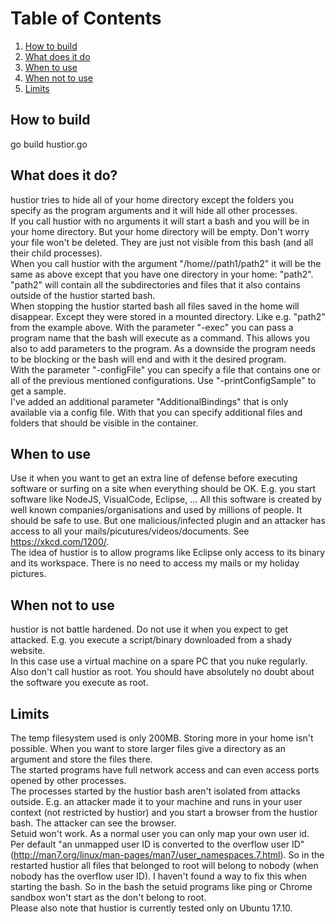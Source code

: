 # Table of Contents
1. [How to build](#how-to-build)
2. [What does it do](#What-does-it-do)
3. [When to use](#third-example)
4. [When not to use](#when-not-to-use)
5. [Limits](#limits)


## How to build
go build hustior.go


## What does it do?
hustior tries to hide all of your home directory except the folders you specify as the program arguments and it will hide all other processes.  
If you call hustior with no arguments it will start a bash and you will be in your home directory. But your home directory will be empty. Don't worry your file won't be deleted. They are just not visible from this bash (and all their child processes).  
When you call hustior with the argument "/home/<user>/path1/path2" it will be the same as above except that you have one directory in your home: "path2". "path2" will contain all the subdirectories and files that it also contains outside of the hustior started bash.  
When stopping the hustior started bash all files saved in the home will disappear. Except they were stored in a mounted directory. Like e.g. "path2" from the example above.
With the parameter "-exec" you can pass a program name that the bash will execute as a command. This allows you also to add parameters to the program. As a downside the program needs to be blocking or the bash will end and with it the desired program.  
With the parameter "-configFile" you can specify a file that contains one or all of the previous mentioned configurations. Use "-printConfigSample" to get a sample.  
I've added an additional parameter "AdditionalBindings" that is only available via a config file. With that you can specify additional files and folders that should be visible in the container.

## When to use
Use it when you want to get an extra line of defense before executing software or surfing on a site when everything should be OK. E.g. you start software like NodeJS, VisualCode, Eclipse, ... All this software is created by well known companies/organisations and used by millions of people. It should be safe to use. But one malicious/infected plugin and an attacker has access to all your mails/picutures/videos/documents. See https://xkcd.com/1200/.  
The idea of hustior is to allow programs like Eclipse only access to its binary and its workspace. There is no need to access my mails or my holiday pictures.

## When not to use
hustior is not battle hardened. Do not use it when you expect to get attacked. E.g. you execute a script/binary downloaded from a shady website.  
In this case use a virtual machine on a spare PC that you nuke regularly.  
Also don't call hustior as root. You should have absolutely no doubt about the software you execute as root.

## Limits
The temp filesystem used is only 200MB. Storing more in your home isn't possible. When you want to store larger files give a directory as an argument and store the files there.  
The started programs have full network access and can even access ports opened by other processes.  
The processes started by the hustior bash aren't isolated from attacks outside. E.g. an attacker made it to your machine and runs in your user context (not restricted by hustior) and you start a browser from the hustior bash. The attacker can see the browser.  
Setuid won't work. As a normal user you can only map your own user id. Per default "an unmapped user ID is converted to the overflow user ID"(http://man7.org/linux/man-pages/man7/user_namespaces.7.html). So in the restarted hustior all files that belonged to root will belong to nobody (when nobody has the overflow user ID). I haven't found a way to fix this when starting the bash. So in the bash the setuid programs like ping or Chrome sandbox won't start as the don't belong to root.  
Please also note that hustior is currently tested only on Ubuntu 17.10.
